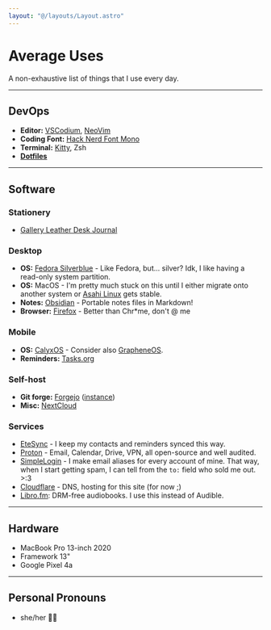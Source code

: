 ```yaml
---
layout: "@/layouts/Layout.astro"
---
```


# Average Uses

A non-exhaustive list of things that I use every day.

---

## DevOps

- **Editor:** [VSCodium](https://vscodium.com), [NeoVim](https://neovim.io)
- **Coding Font:** [Hack Nerd Font Mono](https://github.com/ryanoasis/nerd-fonts)
- **Terminal:** [Kitty](https://sw.kovidgoyal.net/kitty/), Zsh
- [**Dotfiles**](https://git.average.name/AverageHelper/dotfiles)

---

## Software

### Stationery

- [Gallery Leather Desk Journal](https://www.galleryleather.com/desk-leather-journal)

### Desktop

- **OS:** [Fedora Silverblue](https://fedoraproject.org/atomic-desktops/silverblue/) - Like Fedora, but... silver? Idk, I like having a read-only system partition.
- **OS:** MacOS - I'm pretty much stuck on this until I either migrate onto another system or [Asahi Linux](https://asahilinux.org) gets stable.
- **Notes:** [Obsidian](https://obsidian.md) - Portable notes files in Markdown!
- **Browser:** [Firefox](https://www.mozilla.org/firefox/download/thanks/) - Better than Chr\*me, don't @ me

### Mobile

- **OS:** [CalyxOS](https://calyxos.org) - Consider also [GrapheneOS](https://grapheneos.org).
- **Reminders:** [Tasks.org](https://tasks.org)

### Self-host

- **Git forge:** [Forgejo](https://forgejo.org) ([instance](https://git.average.name))
- **Misc:** [NextCloud](https://nextcloud.com)

### Services

- [EteSync](https://www.etesync.com) - I keep my contacts and reminders synced this way.
- [Proton](https://proton.me) - Email, Calendar, Drive, VPN, all open-source and well audited.
- [SimpleLogin](https://simplelogin.io) - I make email aliases for every account of mine. That way, when I start getting spam, I can tell from the `to:` field who sold me out. >:3
- [Cloudflare](https://www.cloudflare.com) - DNS, hosting for this site (for now ;)
- [Libro.fm](https://libro.fm): DRM-free audiobooks. I use this instead of Audible.

---

## Hardware

- MacBook Pro 13-inch 2020
- Framework 13"
- Google Pixel 4a

---

## Personal Pronouns

- she/her 🏳️‍⚧️
